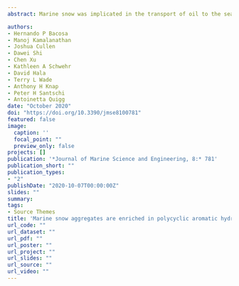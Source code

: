```yaml
---
abstract: Marine snow was implicated in the transport of oil to the seafloor during the Deepwater Horizon oil spill, but the exact processes remain controversial. In this study, we investigated the concentrations and distributions of the 16 USEPA priority polycyclic aromatic hydrocarbons (PAHs) in marine snow aggregates collected during a mesocosm experiment. Seawater only, oil in a water accommodated fraction (WAF), and Corexit-enhanced WAF (DCEWAF) were incubated for 16 d. Both WAF and DCEWAF aggregates were enriched in heavy molecular weight PAHs but depleted in naphthalene. DCEWAF aggregates had 2.6 times more total 16 PAHs than the WAF (20.5 vs. 7.8 μg/g). Aggregates in the WAF and DCEWAF incorporated 4.4% and 19.3%, respectively of the total PAHs in the mesocosm tanks. Our results revealed that marine snow sorbed and scavenged heavy molecular weight PAHs in the water column and the application of Corexit enhanced the incorporation of PAHs into the sinking aggregates.

authors:
- Hernando P Bacosa
- Manoj Kamalanathan
- Joshua Cullen
- Dawei Shi
- Chen Xu
- Kathleen A Schwehr
- David Hala
- Terry L Wade
- Anthony H Knap
- Peter H Santschi
- Antoinetta Quigg
date: "October 2020"
doi: "https://doi.org/10.3390/jmse8100781"
featured: false
image:
  caption: ''
  focal_point: ""
  preview_only: false
projects: []
publication: '*Journal of Marine Science and Engineering, 8:* 781'
publication_short: ""
publication_types:
- "2"
publishDate: "2020-10-07T00:00:00Z"
slides: ""
summary:
tags:
- Source Themes
title: 'Marine snow aggregates are enriched in polycyclic aromatic hydrocarbons (PAHs) in oil contaminated waters: Insights from a mesocosm study'
url_code: ""
url_dataset: ""
url_pdf: ""
url_poster: ""
url_project: ""
url_slides: ""
url_source: ""
url_video: ""
---
```

